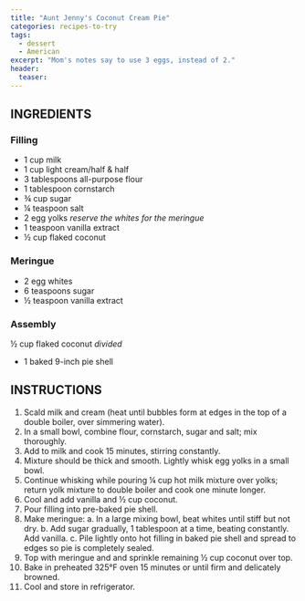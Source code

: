 ```yaml
---
title: "Aunt Jenny's Coconut Cream Pie"
categories: recipes-to-try
tags: 
  - dessert
  - American
excerpt: "Mom's notes say to use 3 eggs, instead of 2."
header:
  teaser: 
---
```


## INGREDIENTS

### Filling

* 1 cup milk
* 1 cup light cream/half & half
* 3 tablespoons all-purpose flour
* 1 tablespoon cornstarch
* ¾ cup sugar
* ¼ teaspoon salt
* 2 egg yolks *reserve the whites for the meringue*
* 1 teaspoon vanilla extract
* ½ cup flaked coconut


### Meringue

* 2 egg whites
* 6 teaspoons sugar
* ½ teaspoon vanilla extract

### Assembly

½ cup flaked coconut *divided*
* 1 baked 9-inch pie shell

## INSTRUCTIONS
1. Scald milk and cream (heat until bubbles form at edges in the top of a double boiler, over simmering water).
2. In a small bowl, combine flour, cornstarch, sugar and salt; mix thoroughly.
3. Add to milk and cook 15 minutes, stirring constantly.
4. Mixture should be thick and smooth. Lightly whisk egg yolks in a small bowl.
5. Continue whisking while pouring ¼ cup hot milk mixture over yolks; return yolk mixture to double boiler and cook one minute longer.
6. Cool and add vanilla and ½ cup coconut.
7. Pour filling into pre-baked pie shell.
8. Make meringue:
    a. In a large mixing bowl, beat whites until stiff but not dry.
    b. Add sugar gradually, 1 tablespoon at a time, beating constantly. Add vanilla.
    c. Pile lightly onto hot filling in baked pie shell and spread to edges so pie is completely sealed.
9. Top with meringue and and sprinkle remaining ½ cup coconut over top.
10. Bake in preheated 325°F oven 15 minutes or until firm and delicately browned.
11. Cool and store in refrigerator.
